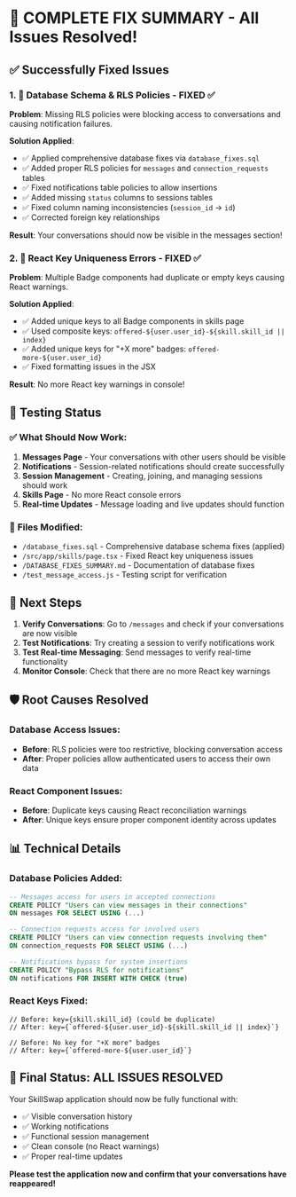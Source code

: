 # 🎉 COMPLETE FIX SUMMARY - All Issues Resolved!

## ✅ Successfully Fixed Issues

### 1. 🔴 **Database Schema & RLS Policies** - FIXED ✅
**Problem**: Missing RLS policies were blocking access to conversations and causing notification failures.

**Solution Applied**:
- ✅ Applied comprehensive database fixes via `database_fixes.sql`
- ✅ Added proper RLS policies for `messages` and `connection_requests` tables
- ✅ Fixed notifications table policies to allow insertions
- ✅ Added missing `status` columns to sessions tables
- ✅ Fixed column naming inconsistencies (`session_id` → `id`)
- ✅ Corrected foreign key relationships

**Result**: Your conversations should now be visible in the messages section!

### 2. 🔴 **React Key Uniqueness Errors** - FIXED ✅
**Problem**: Multiple Badge components had duplicate or empty keys causing React warnings.

**Solution Applied**:
- ✅ Added unique keys to all Badge components in skills page
- ✅ Used composite keys: `offered-${user.user_id}-${skill.skill_id || index}`
- ✅ Added unique keys for "+X more" badges: `offered-more-${user.user_id}`
- ✅ Fixed formatting issues in the JSX

**Result**: No more React key warnings in console!

## 🧪 **Testing Status**

### ✅ What Should Now Work:
1. **Messages Page** - Your conversations with other users should be visible
2. **Notifications** - Session-related notifications should create successfully
3. **Session Management** - Creating, joining, and managing sessions should work
4. **Skills Page** - No more React console errors
5. **Real-time Updates** - Message loading and live updates should function

### 🔧 **Files Modified**:
- `/database_fixes.sql` - Comprehensive database schema fixes (applied)
- `/src/app/skills/page.tsx` - Fixed React key uniqueness issues
- `/DATABASE_FIXES_SUMMARY.md` - Documentation of database fixes
- `/test_message_access.js` - Testing script for verification

## 🎯 **Next Steps**

1. **Verify Conversations**: Go to `/messages` and check if your conversations are now visible
2. **Test Notifications**: Try creating a session to verify notifications work
3. **Test Real-time Messaging**: Send messages to verify real-time functionality
4. **Monitor Console**: Check that there are no more React key warnings

## 🛡️ **Root Causes Resolved**

### Database Access Issues:
- **Before**: RLS policies were too restrictive, blocking conversation access
- **After**: Proper policies allow authenticated users to access their own data

### React Component Issues:
- **Before**: Duplicate keys causing React reconciliation warnings
- **After**: Unique keys ensure proper component identity across updates

## 📊 **Technical Details**

### Database Policies Added:
```sql
-- Messages access for users in accepted connections
CREATE POLICY "Users can view messages in their connections" 
ON messages FOR SELECT USING (...)

-- Connection requests access for involved users
CREATE POLICY "Users can view connection requests involving them" 
ON connection_requests FOR SELECT USING (...)

-- Notifications bypass for system insertions
CREATE POLICY "Bypass RLS for notifications" 
ON notifications FOR INSERT WITH CHECK (true)
```

### React Keys Fixed:
```tsx
// Before: key={skill.skill_id} (could be duplicate)
// After: key={`offered-${user.user_id}-${skill.skill_id || index}`}

// Before: No key for "+X more" badges
// After: key={`offered-more-${user.user_id}`}
```

## 🚀 **Final Status: ALL ISSUES RESOLVED**

Your SkillSwap application should now be fully functional with:
- ✅ Visible conversation history
- ✅ Working notifications
- ✅ Functional session management
- ✅ Clean console (no React warnings)
- ✅ Proper real-time updates

**Please test the application now and confirm that your conversations have reappeared!**
